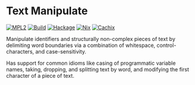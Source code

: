 # Text Manipulate

[![MPL2][license-badge]][license]
[![Build][build-badge]][build]
[![Hackage][hackage-badge]][hackage]
[![Nix][nix-badge]][nix]
[![Cachix][cachix-badge]][cachix]

[license]: https://opensource.org/licenses/MPL-2.0
[license-badge]: https://img.shields.io/badge/license-MPL%202.0-blue.svg
[build]: https://github.com/brendanhay/text-manipulate/actions
[build-badge]: https://github.com/brendanhay/text-manipulate/workflows/build/badge.svg
[hackage]: http://hackage.haskell.org/package/text-manipulate
[hackage-badge]: https://img.shields.io/hackage/v/text-manipulate.svg
[nix]: https://nixos.org
[nix-badge]: https://img.shields.io/badge/builtwith-nix-purple.svg
[cachix]: https://amazonka.cachix.org
[cachix-badge]: https://img.shields.io/badge/cachix-amazonka-purple.svg

Manipulate identifiers and structurally non-complex pieces
of text by delimiting word boundaries via a combination of whitespace,
control-characters, and case-sensitivity.

Has support for common idioms like casing of programmatic variable names,
taking, dropping, and splitting text by word, and modifying the first character
of a piece of text.

